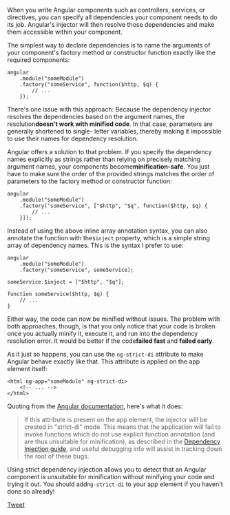 When you write Angular components such as controllers, services, or directives,
you can specify all dependencies your component needs to do its job. Angular's 
injector will then resolve those dependencies and make them accessible within 
your component.

The simplest way to declare dependencies is to name the arguments of your
component's factory method or constructor function exactly like the required 
components:

    angular
        .module("someModule")
        .factory("someService", function($http, $q) {
            // ...
        });
    

There's one issue with this approach: Because the dependency injector resolves
the dependencies based on the argument names, the resolution**doesn't work with
minified code**. In that case, parameters are generally shortened to single-
letter variables, thereby making it impossible to use their names for dependency
resolution.

Angular offers a solution to that problem. If you specify the dependency names
explicitly as strings rather than relying on precisely matching argument names, 
your components become**minification-safe**. You just have to make sure the
order of the provided strings matches the order of parameters to the factory 
method or constructor function:

    angular
        .module("someModule")
        .factory("someService", ["$http", "$q", function($http, $q) {
            // ...
        }]);
    

Instead of using the above inline array annotation syntax, you can also
annotate the function with the`$inject` property, which is a simple string
array of dependency names. This is the syntax I prefer to use:

    angular
        .module("someModule")
        .factory("someService", someService);
    
    someService.$inject = ["$http", "$q"];
    
    function someService($http, $q) {
        // ...
    }
    

Either way, the code can now be minified without issues. The problem with both
approaches, though, is that you only notice that your code is broken once you 
actually minify it, execute it, and run into the dependency resolution error. It
would be better if the code**failed fast** and **failed early**.

As it just so happens, you can use the `ng-strict-di` attribute to make Angular
behave exactly like that. This attribute is applied on the app element itself:

    <html ng-app="someModule" ng-strict-di>
        <!-- ... -->
    </html>
    

Quoting from the [Angular documentation][1], here's what it does:

> If this attribute is present on the app element, the injector will be created
> in "strict-di" mode. This means that the application will fail to invoke 
> functions which do not use explicit function annotation (and are thus unsuitable
> for minification), as described in the
>[Dependency Injection guide][2], and useful debugging info will assist in
> tracking down the root of these bugs.
>

Using strict dependency injection allows you to detect that an Angular
component is unsuitable for minification without minifying your code and trying 
it out. You should add`ng-strict-di` to your app element if you haven't done so
already!

[Tweet][3]

 [1]: https://docs.angularjs.org/api/ng/directive/ngApp
 [2]: https://docs.angularjs.org/guide/di
 [3]: https://twitter.com/share